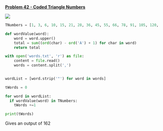 [**Problem 42 - Coded Triangle Numbers**](https://projecteuler.net/problem=42)

![](/files/PythonGeneral/42.png)

```python
TNumbers = [1, 3, 6, 10, 15, 21, 28, 36, 45, 55, 66, 78, 91, 105, 120, 136, 153, 171, 190, 210]

def wordValue(word):
    word = word.upper()
    total = sum((ord(char) - ord('A') + 1) for char in word)
    return total

with open('words.txt', 'r') as file:
    content = file.read()
    words = content.split(',')
    

wordList = [word.strip('"') for word in words]

tWords = 0

for word in wordList:
  if wordValue(word) in TNumbers:
    tWords +=1 

print(tWords)
```

Gives an output of 162
